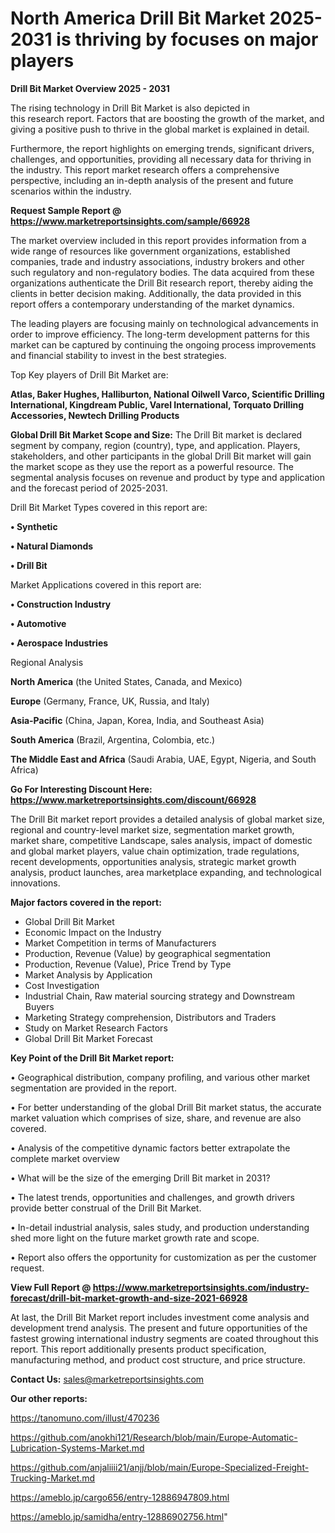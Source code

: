 # North America Drill Bit Market 2025-2031 is thriving by focuses on major players

<Strong> Drill Bit Market Overview 2025 - 2031</strong>

The rising technology in Drill Bit Market is also depicted in this research report. Factors that are boosting the growth of the market, and giving a positive push to thrive in the global market is explained in detail.

Furthermore, the report highlights on emerging trends, significant drivers, challenges, and opportunities, providing all necessary data for thriving in the industry. This report market research offers a comprehensive perspective, including an in-depth analysis of the present and future scenarios within the industry.

<strong>Request Sample Report @ <a href=https://www.marketreportsinsights.com/sample/66928>https://www.marketreportsinsights.com/sample/66928</a></strong>

The market overview included in this report provides information from a wide range of resources like government organizations, established companies, trade and industry associations, industry brokers and other such regulatory and non-regulatory bodies. The data acquired from these organizations authenticate the Drill Bit research report, thereby aiding the clients in better decision making. Additionally, the data provided in this report offers a contemporary understanding of the market dynamics.

The leading players are focusing mainly on technological advancements in order to improve efficiency. The long-term development patterns for this market can be captured by continuing the ongoing process improvements and financial stability to invest in the best strategies.

Top Key players of Drill Bit Market are:

<strong>Atlas, Baker Hughes, Halliburton, National Oilwell Varco, Scientific Drilling International, Kingdream Public, Varel International, Torquato Drilling Accessories, Newtech Drilling Products</strong>

<strong><b>Global Drill Bit Market Scope and Size:</b></strong>
The Drill Bit market is declared segment by company, region (country), type, and application. Players, stakeholders, and other participants in the global Drill Bit market will gain the market scope as they use the report as a powerful resource. The segmental analysis focuses on revenue and product by type and application and the forecast period of 2025-2031.

Drill Bit Market Types covered in this report are:

<strong>• Synthetic

• Natural Diamonds

• Drill Bit</strong>

Market Applications covered in this report are:

<strong>• Construction Industry

• Automotive

• Aerospace Industries</strong> 

Regional Analysis

<strong>North America</strong> (the United States, Canada, and Mexico)

<strong>Europe</strong> (Germany, France, UK, Russia, and Italy)

<strong>Asia-Pacific</strong> (China, Japan, Korea, India, and Southeast Asia)

<strong>South America</strong> (Brazil, Argentina, Colombia, etc.)

<strong>The Middle East and Africa</strong> (Saudi Arabia, UAE, Egypt, Nigeria, and South Africa)

<strong>Go For Interesting Discount Here: <a href=https://www.marketreportsinsights.com/discount/66928>https://www.marketreportsinsights.com/discount/66928</a></strong>

The Drill Bit market report provides a detailed analysis of global market size, regional and country-level market size, segmentation market growth, market share, competitive Landscape, sales analysis, impact of domestic and global market players, value chain optimization, trade regulations, recent developments, opportunities analysis, strategic market growth analysis, product launches, area marketplace expanding, and technological innovations.

<strong><b>Major factors covered in the report:</b></strong>
<ul>
  <li>Global Drill Bit Market </li>
  <li>Economic Impact on the Industry</li>
  <li>Market Competition in terms of Manufacturers</li>
  <li>Production, Revenue (Value) by geographical segmentation</li>
  <li>Production, Revenue (Value), Price Trend by Type</li>
  <li>Market Analysis by Application</li>
  <li>Cost Investigation</li>
  <li>Industrial Chain, Raw material sourcing strategy and Downstream Buyers</li>
  <li>Marketing Strategy comprehension, Distributors and Traders</li>
  <li>Study on Market Research Factors</li>
  <li>Global Drill Bit Market Forecast</li>
</ul>

<strong><b>Key Point of the Drill Bit Market report:</b></strong>

• Geographical distribution, company profiling, and various other market segmentation are provided in the report.

• For better understanding of the global Drill Bit market status, the accurate market valuation which comprises of size, share, and revenue are also covered.

• Analysis of the competitive dynamic factors better extrapolate the complete market overview

• What will be the size of the emerging Drill Bit market in 2031?

• The latest trends, opportunities and challenges, and growth drivers provide better construal of the Drill Bit Market.

• In-detail industrial analysis, sales study, and production understanding shed more light on the future market growth rate and scope.

• Report also offers the opportunity for customization as per the customer request.

<strong><b>View Full Report @ <a href=https://www.marketreportsinsights.com/industry-forecast/drill-bit-market-growth-and-size-2021-66928>https://www.marketreportsinsights.com/industry-forecast/drill-bit-market-growth-and-size-2021-66928</a></b></strong>


At last, the Drill Bit Market report includes investment come analysis and development trend analysis. The present and future opportunities of the fastest growing international industry segments are coated throughout this report. This report additionally presents product specification, manufacturing method, and product cost structure, and price structure.

<strong>Contact Us:</strong>
sales@marketreportsinsights.com

<strong>Our other reports:</strong>

<a href=https://tanomuno.com/illust/470236>https://tanomuno.com/illust/470236</a>

<a href=https://github.com/anokhi121/Research/blob/main/Europe-Automatic-Lubrication-Systems-Market.md>https://github.com/anokhi121/Research/blob/main/Europe-Automatic-Lubrication-Systems-Market.md</a>

<a href=https://github.com/anjaliiii21/anjj/blob/main/Europe-Specialized-Freight-Trucking-Market.md>https://github.com/anjaliiii21/anjj/blob/main/Europe-Specialized-Freight-Trucking-Market.md</a>

<a href=https://ameblo.jp/cargo656/entry-12886947809.html>https://ameblo.jp/cargo656/entry-12886947809.html</a>

<a href=https://ameblo.jp/samidha/entry-12886902756.html>https://ameblo.jp/samidha/entry-12886902756.html</a>"
